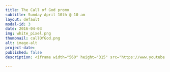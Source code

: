 ```yaml
---
title: The Call of God promo
subtitle: Sunday April 10th @ 10 am
layout: default
modal-id: 3
date: 2016-04-03
img: white_pixel.png
thumbnail: callOfGod.png
alt: image-alt
project-date:
published: false
description: <iframe width="560" height="315" src="https://www.youtube.com/embed/oVIx85eXemI" frameborder="0" allowfullscreen></iframe>

---
```

